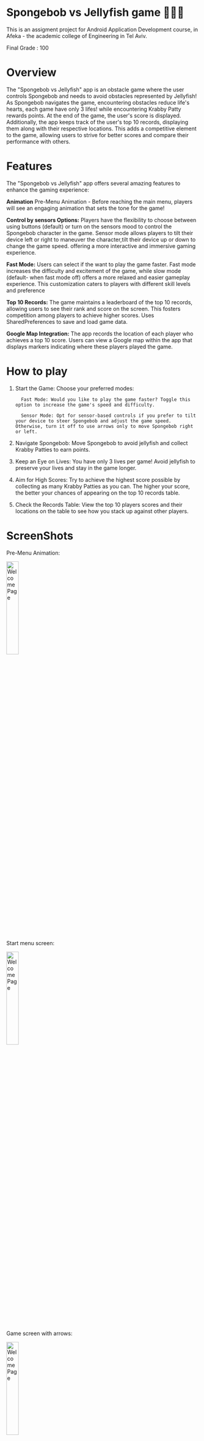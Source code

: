 # Spongebob vs Jellyfish game 🪼🧽🌊
This is an assigment project for Android Application Development course, in Afeka - the academic college of Engineering in Tel Aviv. 

Final Grade : 100

# Overview
The "Spongebob vs Jellyfish" app is an obstacle game where the user controls Spongebob and needs to avoid obstacles represented by Jellyfish!
As Spongebob navigates the game, encountering obstacles reduce life's hearts, each game have only 3 lifes!
while encountering Krabby Patty rewards points.
At the end of the game, the user's score is displayed. Additionally, the app keeps track of the user's top 10 records, displaying them along with their respective locations.
This adds a competitive element to the game, allowing users to strive for better scores and compare their performance with others.

# Features
The "Spongebob vs Jellyfish" app offers several amazing features to enhance the gaming experience:

**Animation** Pre-Menu Animation - Before reaching the main menu, players will see an engaging animation that sets the tone for the game!

**Control by sensors Options:** Players have the flexibility to choose between using buttons (default) or turn on the sensors mood to control the Spongebob character in the game. 
Sensor mode allows players to tilt their device left or right to maneuver the character,tilt their device up or down to change the game speed.
offering a more interactive and immersive gaming experience.

**Fast Mode:** Users can select if the want to play the game faster. Fast mode increases the difficulty and excitement of the game,
while slow mode (default- when fast mode off) offers a more relaxed and easier gameplay experience.
This customization caters to players with different skill levels and preference

**Top 10 Records:** The game maintains a leaderboard of the top 10 records, allowing users to see their rank and score on the screen. This fosters competition among players to achieve higher scores.
Uses SharedPreferences to save and load game data.

**Google Map Integration:** The app records the location of each player who achieves a top 10 score. Users can view a Google map within the app that displays markers indicating where these players played the game.

# How to play
1. Start the Game: Choose your preferred modes:

         Fast Mode: Would you like to play the game faster? Toggle this option to increase the game's speed and difficulty.

         Sensor Mode: Opt for sensor-based controls if you prefer to tilt your device to steer Spongebob and adjust the game speed. Otherwise, turn it off to use arrows only to move Spongebob right or left.

2. Navigate Spongebob: Move Spongebob to avoid jellyfish and collect Krabby Patties to earn points.

3. Keep an Eye on Lives: You have only 3 lives per game! Avoid jellyfish to preserve your lives and stay in the game longer.

4. Aim for High Scores: Try to achieve the highest score possible by collecting as many Krabby Patties as you can. The higher your score, the better your chances of appearing on the top 10 records table.

5. Check the Records Table: View the top 10 players scores and their locations on the table to see how you stack up against other players.

# ScreenShots
Pre-Menu Animation:

<img src="https://github.com/user-attachments/assets/66bdd684-284c-45bc-b2df-2ae81b8f4175" alt="WelcomePage" width="25%" height="25%">

Start menu screen:

<img src="https://github.com/user-attachments/assets/432ee152-4135-4e8d-b926-945f5e196e05" alt="WelcomePage" width="25%" height="25%">

Game screen with arrows:

<img src="https://github.com/user-attachments/assets/43938178-9305-4ba7-b145-4749799decc4" alt="WelcomePage" width="25%" height="25%">

Game screen - sensors mode on: 

<img src="https://github.com/user-attachments/assets/198a2e9b-5eb5-4882-967b-21b1d171f31f" alt="WelcomePage" width="25%" height="25%">

Game over screen:

<img src="https://github.com/user-attachments/assets/5f416732-01e3-4fc9-97fd-548841643b2e" alt="WelcomePage" width="25%" height="25%">

Top 10 record screen:

<img src="https://github.com/user-attachments/assets/39beee5d-f2d7-4b4d-8d12-c271333efa32" alt="WelcomePage" width="25%" height="25%">




